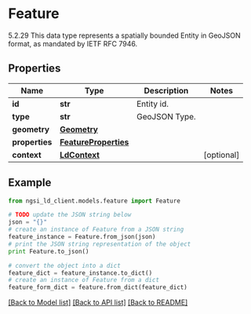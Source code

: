 # Feature

5.2.29 This data type represents a spatially bounded Entity in GeoJSON format, as mandated by IETF RFC 7946. 

## Properties
Name | Type | Description | Notes
------------ | ------------- | ------------- | -------------
**id** | **str** | Entity id.  | 
**type** | **str** | GeoJSON Type.  | 
**geometry** | [**Geometry**](Geometry.md) |  | 
**properties** | [**FeatureProperties**](FeatureProperties.md) |  | 
**context** | [**LdContext**](LdContext.md) |  | [optional] 

## Example

```python
from ngsi_ld_client.models.feature import Feature

# TODO update the JSON string below
json = "{}"
# create an instance of Feature from a JSON string
feature_instance = Feature.from_json(json)
# print the JSON string representation of the object
print Feature.to_json()

# convert the object into a dict
feature_dict = feature_instance.to_dict()
# create an instance of Feature from a dict
feature_form_dict = feature.from_dict(feature_dict)
```
[[Back to Model list]](../README.md#documentation-for-models) [[Back to API list]](../README.md#documentation-for-api-endpoints) [[Back to README]](../README.md)


